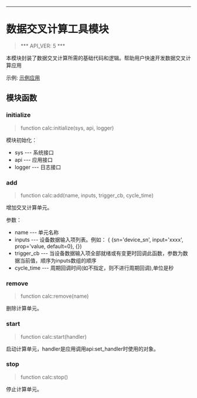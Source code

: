 
---

# 数据交叉计算工具模块 

> *** API_VER: 5 ***

本模块封装了数据交叉计算所需的基础代码和逻辑。帮助用户快速开发数据交叉计算应用

示例: [示例应用](https://github.com/freeioe/freeioe_example_apps/blob/master/computing/showbox/app.lua)


## 模块函数

### initialize
> function calc:initialize(sys, api, logger)

模块初始化：
* sys --- 系统接口
* api --- 应用接口
* logger --- 日志接口


### add
> function calc:add(name, inputs, trigger_cb, cycle_time)

增加交叉计算单元。

参数：

* name --- 单元名称
* inputs --- 设备数据输入项列表。例如： { {sn='device_sn', input='xxxx', prop='value, default=0}, {})
* trigger_cb --- 当设备数据输入项全部就绪或有变更时回调此函数，参数为数据当前值，顺序为inputs数组的顺序
* cycle_time --- 周期回调时间(如不指定，则不进行周期回调),单位是秒

### remove
> function calc:remove(name)

删除计算单元。

### start
> function calc:start(handler)

启动计算单元，handler是应用调用api:set_handler时使用的对象。

### stop
> function calc:stop()

停止计算单元。

